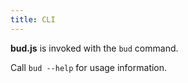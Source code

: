 ```yaml
---
title: CLI
---
```


**bud.js** is invoked with the `bud` command.

Call `bud --help` for usage information.
